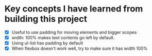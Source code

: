 # Key concepts I have learned from building this project

- [x] Useful to use padding for moving elements and bigger scopes
- [x] width: 100% makes text contents go left by default.
- [x] Using ul-list has padding by default
- [x] When flexbox doesn't work well, try to make sure it has width 100%
